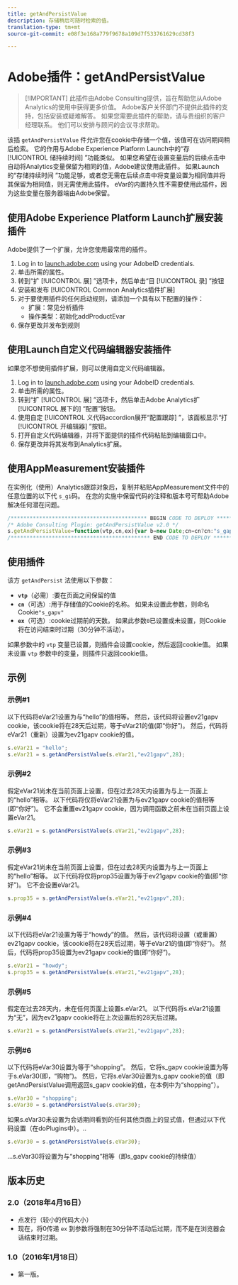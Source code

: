 ```yaml
---
title: getAndPersistValue
description: 存储稍后可随时检索的值。
translation-type: tm+mt
source-git-commit: e08f3e168a779f9678a109d7f533761629cd38f3

---
```



# Adobe插件：getAndPersistValue

> [!IMPORTANT] 此插件由Adobe Consulting提供，旨在帮助您从Adobe Analytics的使用中获得更多价值。 Adobe客户关怀部门不提供此插件的支持，包括安装或疑难解答。 如果您需要此插件的帮助，请与贵组织的客户经理联系。 他们可以安排与顾问的会议寻求帮助。

该插 `getAndPersistValue` 件允许您在cookie中存储一个值，该值可在访问期间稍后检索。 它的作用与Adobe Experience Platform Launch中的“存 [!UICONTROL 储持续时间] ”功能类似。 如果您希望在设置变量后的后续点击中自动将Analytics变量保留为相同的值，Adobe建议使用此插件。 如果Launch的“存储持续时间  ”功能足够，或者您无需在后续点击中将变量设置为相同值并将其保留为相同值，则无需使用此插件。 eVar的内置持久性不需要使用此插件，因为这些变量在服务器端由Adobe保留。

## 使用Adobe Experience Platform Launch扩展安装插件

Adobe提供了一个扩展，允许您使用最常用的插件。

1. Log in to [launch.adobe.com](https://launch.adobe.com) using your AdobeID credentials.
1. 单击所需的属性。
1. 转到“扩 [!UICONTROL 展] ”选项卡，然后单击“目 [!UICONTROL 录] ”按钮
1. 安装和发布 [!UICONTROL Common Analytics插件扩展]
1. 对于要使用插件的任何启动规则，请添加一个具有以下配置的操作：
   * 扩展：常见分析插件
   * 操作类型：初始化addProductEvar
1. 保存更改并发布到规则

## 使用Launch自定义代码编辑器安装插件

如果您不想使用插件扩展，则可以使用自定义代码编辑器。

1. Log in to [launch.adobe.com](https://launch.adobe.com) using your AdobeID credentials.
1. 单击所需的属性。
1. 转到“扩 [!UICONTROL 展] ”选项卡，然后单击Adobe Analytics扩 [!UICONTROL 展下的] “配置”按钮。
1. 使用自定 [!UICONTROL 义代码accordion展开“配置跟踪] ”，该面板显示“打 [!UICONTROL 开编辑器] ”按钮。
1. 打开自定义代码编辑器，并将下面提供的插件代码粘贴到编辑窗口中。
1. 保存更改并将其发布到Analytics扩展。

## 使用AppMeasurement安装插件

在实例化（使用）Analytics跟踪对象后，复制并粘贴AppMeasurement文件中的任意位置的以下代 `s_gi`码。 在您的实施中保留代码的注释和版本号可帮助Adobe解决任何潜在问题。

```js
/******************************************* BEGIN CODE TO DEPLOY *******************************************/
/* Adobe Consulting Plugin: getAndPersistValue v2.0 */
s.getAndPersistValue=function(vtp,cn,ex){var b=new Date;cn=cn?cn:"s_gapv";(ex=ex?ex:0)?b.setTime(b.getTime()+864E5*ex): b.setTime(b.getTime()+18E5);vtp||(vtp=this.c_r(cn));this.c_w(cn,vtp,b);return vtp};
/******************************************** END CODE TO DEPLOY ********************************************/
```

## 使用插件

该方 `getAndPersist` 法使用以下参数：

* **`vtp`**（必需）:要在页面之间保留的值
* **`cn`**（可选）:用于存储值的Cookie的名称。 如果未设置此参数，则命名Cookie`"s_gapv"`
* **`ex`**（可选）:cookie过期前的天数。 如果此参数`0`已设置或未设置，则Cookie将在访问结束时过期（30分钟不活动）。

如果参数中的 `vtp` 变量已设置，则插件会设置cookie，然后返回cookie值。 如果未设置 `vtp` 参数中的变量，则插件只返回cookie值。

## 示例

### 示例#1

以下代码将eVar21设置为与“hello”的值相等。  然后，该代码将设置ev21gapv cookie，该cookie将在28天后过期，等于eVar21的值(即“你好”)。  然后，代码将eVar21（重新）设置为ev21gapv cookie的值。

```js
s.eVar21 = "hello";
s.eVar21 = s.getAndPersistValue(s.eVar21,"ev21gapv",28);
```

### 示例#2

假定eVar21尚未在当前页面上设置，但在过去28天内设置为与上一页面上的“hello”相等。   以下代码将仅将eVar21设置为与ev21gapv cookie的值相等(即“你好”)。  它不会重置ev21gapv cookie，因为调用函数之前未在当前页面上设置eVar21。

```js
s.eVar21 = s.getAndPersistValue(s.eVar21,"ev21gapv",28);
```

### 示例#3

假定eVar21尚未在当前页面上设置，但在过去28天内设置为与上一页面上的“hello”相等。  以下代码将仅将prop35设置为等于ev21gapv cookie的值(即“你好”)。  它不会设置eVar21。

```js
s.prop35 = s.getAndPersistValue(s.eVar21,"ev21gapv",28);
```

### 示例#4

以下代码将eVar21设置为等于“howdy”的值。  然后，该代码将设置（或重置）ev21gapv cookie，该cookie将在28天后过期，等于eVar21的值(即“你好”)。  然后，代码将prop35设置为ev21gapv cookie的值(即“你好”)。

```js
s.eVar21 = "howdy";
s.prop35 = s.getAndPersistValue(s.eVar21,"ev21gapv",28);
```

### 示例#5

假定在过去28天内，未在任何页面上设置s.eVar21。  以下代码将s.eVar21设置为“无”，因为ev21gapv cookie将在上次设置后的28天后过期。

```js
s.eVar21 = s.getAndPersistValue(s.eVar21,"ev21gapv",28);
```

### 示例#6

以下代码将eVar30设置为等于“shopping”。  然后，它将s_gapv cookie设置为等于s.eVar30(即，“购物”)。  然后，它将s.eVar30设置为s_gapv cookie的值（即getAndPersistValue调用返回s_gapv cookie的值，在本例中为“shopping”）。

```js
s.eVar30 = "shopping";
s.eVar30 = s.getAndPersistValue(s.eVar30);
```

如果s.eVar30未设置为会话期间看到的任何其他页面上的显式值，但通过以下代码设置（在doPlugins中）。..

```js
s.eVar30 = s.getAndPersistValue(s.eVar30);
```

...s.eVar30将设置为与“shopping”相等（即s_gapv cookie的持续值）

## 版本历史

### 2.0（2018年4月16日）

* 点发行（较小的代码大小）
* 现在，将0传递 `ex` 到参数将强制在30分钟不活动后过期，而不是在浏览器会话结束时过期。

### 1.0（2016年1月18日）

* 第一版。
